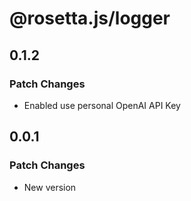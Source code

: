 # @rosetta.js/logger

## 0.1.2

### Patch Changes

- Enabled use personal OpenAI API Key

## 0.0.1

### Patch Changes

- New version
